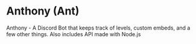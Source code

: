 # Anthony (Ant)
Anthony - A Discord Bot that keeps track of levels, custom embeds, and a few other things. Also includes API made with Node.js
